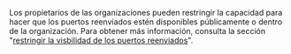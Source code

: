 Los propietarios de las organizaciones pueden restringir la capacidad para hacer que los puertos reenviados estén disponibles públicamente o dentro de la organización. Para obtener más información, consulta la sección "[restringir la visbilidad de los puertos reenviados](/codespaces/managing-codespaces-for-your-organization/restricting-the-visibility-of-forwarded-ports)".

